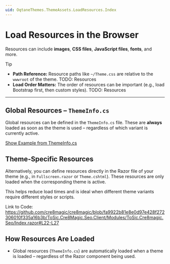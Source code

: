 ```yaml
---
uid: OqtaneThemes.ThemeAssets.LoadResources.Index
---
```

# Load Resources in the Browser

Resources can include **images**, **CSS files**, **JavaScript files**, **fonts**, and more.


> [!TIP]
> - **Path Reference:** Resource paths like `~/Theme.css` are relative to the `wwwroot` of the theme. TODO: Resources
> - **Load Order Matters:** The order of resources can be important (e.g., load Bootstrap first, then custom styles). TODO: Resources

---

## Global Resources – `ThemeInfo.cs`

Global resources can be defined in the `ThemeInfo.cs` file. These are **always**
loaded as soon as the theme is used – regardless of which variant is currently active.

[Show Example from ThemeInfo.cs](xref:OqtaneThemes.ThemeInfo.Index)


## Theme-Specific Resources

Alternatively, you can define resources directly in the Razor file of your theme (e.g., in `Fullscreen.razor` or `Theme.cshtml`). These resources are only loaded when the corresponding theme is active.

This helps reduce load times and is ideal when different theme variants require different styles or scripts.

Link to Code: https://github.com/cre8magic/cre8magic/blob/fa9922b81e8e0d97e428f272306010f335a16b3b/ToSic.Cre8Magic.Seo.Client/Modules/ToSic.Cre8magic.Seo/Index.razor#L22-L27

<!-- <div gallery="gallery01">
  <img src="./assets/theme-resources_2.webp" data-caption="Example Fullscreen Theme">
</div> -->


## How Resources Are Loaded

- Global resources (`ThemeInfo.cs`) are automatically loaded when a theme is loaded – regardless of the Razor component being used.

